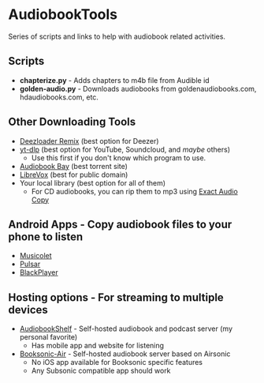 # AudiobookTools

Series of scripts and links to help with audiobook related activities.

## Scripts

- **chapterize.py** - Adds chapters to m4b file from Audible id
- **golden-audio.py** - Downloads audiobooks from goldenaudiobooks.com, hdaudiobooks.com, etc.

## Other Downloading Tools

- [Deezloader Remix](https://www.deezloader.app/download/) (best option for Deezer)
- [yt-dlp](https://github.com/yt-dlp/yt-dlp) (best option for YouTube, Soundcloud, and *maybe* others)
  - Use this first if you don't know which program to use.
- [Audiobook Bay](https://audiobookbay.net) (best torrent site)
- [LibreVox](http://librivox.org/search) (best for public domain)
- Your local library (best option for all of them)
  - For CD audiobooks, you can rip them to mp3 using [Exact Audio Copy](https://www.exactaudiocopy.de/en/)
  
## Android Apps - Copy audiobook files to your phone to listen

- [Musicolet](https://play.google.com/store/apps/details?id=in.krosbits.musicolet&hl=en_US&gl=US)
- [Pulsar](https://play.google.com/store/apps/details?id=com.rhmsoft.pulsar&hl=en_US&gl=US)
- [BlackPlayer](https://play.google.com/store/apps/details?id=com.musicplayer.blackplayerfree&hl=en_US&gl=US)

## Hosting options - For streaming to multiple devices

- [AudiobookShelf](https://github.com/advplyr/audiobookshelf) - Self-hosted audiobook and podcast server (my personal favorite)
  - Has mobile app and website for listening
- [Booksonic-Air](https://github.com/popeen/Booksonic-Air) - Self-hosted audiobook server based on Airsonic
  - No iOS app available for Booksonic specific features
  - Any Subsonic compatible app should work
